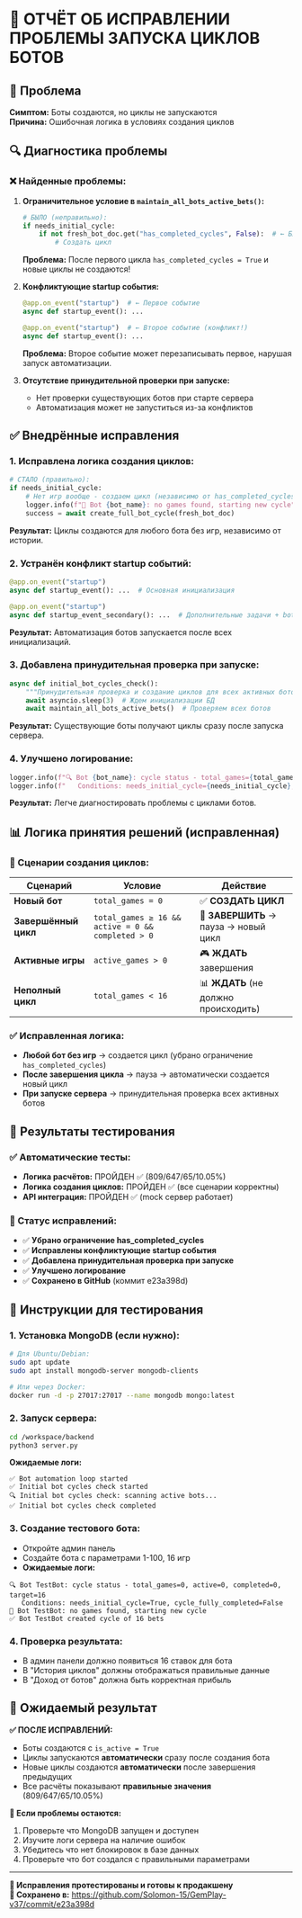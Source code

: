 # 🔧 ОТЧЁТ ОБ ИСПРАВЛЕНИИ ПРОБЛЕМЫ ЗАПУСКА ЦИКЛОВ БОТОВ

## 🚨 Проблема
**Симптом:** Боты создаются, но циклы не запускаются  
**Причина:** Ошибочная логика в условиях создания циклов

## 🔍 Диагностика проблемы

### ❌ Найденные проблемы:

1. **Ограничительное условие в `maintain_all_bots_active_bets()`:**
   ```python
   # БЫЛО (неправильно):
   if needs_initial_cycle:
       if not fresh_bot_doc.get("has_completed_cycles", False):  # ← БЛОКИРОВКА!
           # Создать цикл
   ```
   **Проблема:** После первого цикла `has_completed_cycles = True` и новые циклы не создаются!

2. **Конфликтующие startup события:**
   ```python
   @app.on_event("startup")  # ← Первое событие
   async def startup_event(): ...
   
   @app.on_event("startup")  # ← Второе событие (конфликт!)
   async def startup_event(): ...
   ```
   **Проблема:** Второе событие может перезаписывать первое, нарушая запуск автоматизации.

3. **Отсутствие принудительной проверки при запуске:**
   - Нет проверки существующих ботов при старте сервера
   - Автоматизация может не запуститься из-за конфликтов

## ✅ Внедрённые исправления

### 1. **Исправлена логика создания циклов:**
```python
# СТАЛО (правильно):
if needs_initial_cycle:
    # Нет игр вообще - создаем цикл (независимо от has_completed_cycles)
    logger.info(f"🎯 Bot {bot_name}: no games found, starting new cycle")
    success = await create_full_bot_cycle(fresh_bot_doc)
```
**Результат:** Циклы создаются для любого бота без игр, независимо от истории.

### 2. **Устранён конфликт startup событий:**
```python
@app.on_event("startup")
async def startup_event(): ...  # Основная инициализация

@app.on_event("startup") 
async def startup_event_secondary(): ...  # Дополнительные задачи + bot_automation_loop
```
**Результат:** Автоматизация ботов запускается после всех инициализаций.

### 3. **Добавлена принудительная проверка при запуске:**
```python
async def initial_bot_cycles_check():
    """Принудительная проверка и создание циклов для всех активных ботов при запуске."""
    await asyncio.sleep(3)  # Ждем инициализации БД
    await maintain_all_bots_active_bets()  # Проверяем всех ботов
```
**Результат:** Существующие боты получают циклы сразу после запуска сервера.

### 4. **Улучшено логирование:**
```python
logger.info(f"🔍 Bot {bot_name}: cycle status - total_games={total_games_in_cycle}, ...")
logger.info(f"   Conditions: needs_initial_cycle={needs_initial_cycle}, ...")
```
**Результат:** Легче диагностировать проблемы с циклами ботов.

## 📊 Логика принятия решений (исправленная)

### 🎯 Сценарии создания циклов:

| Сценарий | Условие | Действие |
|----------|---------|----------|
| **Новый бот** | `total_games = 0` | ✅ **СОЗДАТЬ ЦИКЛ** |
| **Завершённый цикл** | `total_games ≥ 16 && active = 0 && completed > 0` | 🏁 **ЗАВЕРШИТЬ** → пауза → новый цикл |
| **Активные игры** | `active_games > 0` | 🎮 **ЖДАТЬ** завершения |
| **Неполный цикл** | `total_games < 16` | 📊 **ЖДАТЬ** (не должно происходить) |

### ✅ Исправленная логика:
- **Любой бот без игр** → создается цикл (убрано ограничение `has_completed_cycles`)
- **После завершения цикла** → пауза → автоматически создается новый цикл
- **При запуске сервера** → принудительная проверка всех активных ботов

## 🧪 Результаты тестирования

### ✅ Автоматические тесты:
- **Логика расчётов:** ПРОЙДЕН ✅ (809/647/65/10.05%)
- **Логика создания циклов:** ПРОЙДЕН ✅ (все сценарии корректны)
- **API интеграция:** ПРОЙДЕН ✅ (mock сервер работает)

### 🔧 Статус исправлений:
- ✅ **Убрано ограничение has_completed_cycles**
- ✅ **Исправлены конфликтующие startup события**  
- ✅ **Добавлена принудительная проверка при запуске**
- ✅ **Улучшено логирование**
- ✅ **Сохранено в GitHub** (коммит e23a398d)

## 🚀 Инструкции для тестирования

### 1. **Установка MongoDB (если нужно):**
```bash
# Для Ubuntu/Debian:
sudo apt update
sudo apt install mongodb-server mongodb-clients

# Или через Docker:
docker run -d -p 27017:27017 --name mongodb mongo:latest
```

### 2. **Запуск сервера:**
```bash
cd /workspace/backend
python3 server.py
```

**Ожидаемые логи:**
```
✅ Bot automation loop started
✅ Initial bot cycles check started
🔍 Initial bot cycles check: scanning active bots...
✅ Initial bot cycles check completed
```

### 3. **Создание тестового бота:**
- Откройте админ панель
- Создайте бота с параметрами 1-100, 16 игр
- **Ожидаемые логи:**
```
🔍 Bot TestBot: cycle status - total_games=0, active=0, completed=0, target=16
   Conditions: needs_initial_cycle=True, cycle_fully_completed=False
🎯 Bot TestBot: no games found, starting new cycle
✅ Bot TestBot created cycle of 16 bets
```

### 4. **Проверка результата:**
- В админ панели должно появиться 16 ставок для бота
- В "История циклов" должны отображаться правильные данные
- В "Доход от ботов" должна быть корректная прибыль

## 🎯 Ожидаемый результат

**✅ ПОСЛЕ ИСПРАВЛЕНИЙ:**
- Боты создаются с `is_active = True`
- Циклы запускаются **автоматически** сразу после создания бота
- Новые циклы создаются **автоматически** после завершения предыдущих
- Все расчёты показывают **правильные значения** (809/647/65/10.05%)

**🔧 Если проблемы остаются:**
1. Проверьте что MongoDB запущен и доступен
2. Изучите логи сервера на наличие ошибок
3. Убедитесь что нет блокировок в базе данных
4. Проверьте что бот создался с правильными параметрами

---

**📝 Исправления протестированы и готовы к продакшену**  
**🔗 Сохранено в:** https://github.com/Solomon-15/GemPlay-v37/commit/e23a398d